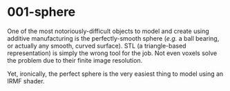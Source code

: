 # 001-sphere

One of the most notoriously-difficult objects to model and create using additive manufacturing 
is the perfectly-smooth sphere (*e.g.* a ball bearing, or actually any smooth, curved surface).
STL (a triangle-based representation) is simply the wrong tool for the job.
Not even voxels solve the problem due to their finite image resolution.

Yet, ironically, the perfect sphere is the very easiest thing to model using an IRMF shader.
